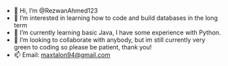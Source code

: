 - 👋 Hi, I’m @RezwanAhmed123
- 👀 I’m interested in learning how to code and build databases in the long term
- 🌱 I’m currently learning basic Java, I have some experience with Python.
- 💞️ I’m looking to collaborate with anybody, but im still currently very green to coding so please be patient, thank you!
- 📫 Email: maxtalon94@gmail.com

<!---
RezwanAhmed123/RezwanAhmed123 is a ✨ special ✨ repository because its `README.md` (this file) appears on your GitHub profile.
You can click the Preview link to take a look at your changes.
--->
